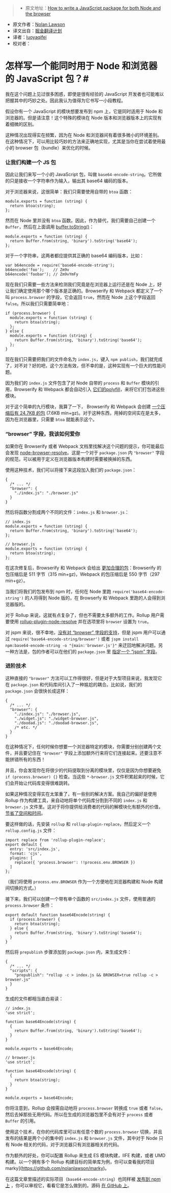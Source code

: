> * 原文地址：[How to write a JavaScript package for both Node and the browser](https://nolanlawson.com/2017/01/09/how-to-write-a-javascript-package-for-both-node-and-the-browser/)
* 原文作者：[Nolan Lawson](https://nolanlawson.com/about/)
* 译文出自：[掘金翻译计划](https://github.com/xitu/gold-miner)
* 译者：[luoyaqifei](http://www.zengmingxia.com)
* 校对者：

# 怎样写一个能同时用于 Node 和浏览器的 JavaScript 包？#

我在这个问题上见过很多困惑，即使是很有经验的 JavaScript 开发者也可能难以把握其中的巧妙之处。因此我认为值得为它书写一小段教程。

假设你有一个 JavaScript 的模块想要发布到 npm 上，它是同时适用于 Node 和浏览器的。但是请注意！这个特殊的模块在 Node 版本和浏览器版本上的实现有着细微的区别。

这种情况出现得实在频繁，因为在 Node 和浏览器间有着很多微小的环境差别。在这种情况下，可以用比较巧妙的方法来正确地实现，尤其是当你在尝试着使用最小的 browser 包（bundle）来优化的时候。

### 让我们构建一个 JS 包 ###

因此让我们来写一个小的 JavaScript 包，叫做 `base64-encode-string`。它所做的只是接收一个字符串作为输入，输出其 base64 编码的版本。

对于浏览器来说，这很简单：我们只需要使用自带的 `btoa` 函数：

```
module.exports = function (string) {
  return btoa(string);
};
```

然而在 Node 里并没有 `btoa` 函数。因此，作为替代，我们需要自己创建一个 `Buffer`，然后在上面调用 [buffer.toString()](https://nodejs.org/api/buffer.html#buffer_buf_tostring_encoding_start_end)：

```
module.exports = function (string) {
  return Buffer.from(string, 'binary').toString('base64');
};
```

对于一个字符串，这两者都应提供其正确的 base64 编码版本，比如：


```
var b64encode = require('base64-encode-string');
b64encode('foo');    // Zm9v
b64encode('foobar'); // Zm9vYmFy
```

现在我们只需要一些方法来检测我们究竟是在浏览器上运行还是在 Node 上，好让我们确定使用那个哪个版本是正确的。Browserify 和 Webpack 都定义了一个叫 `process.browser` 的字段，它会返回 `true`，然而在 Node 上这个字段返回 `false`。所以我们只需要简单地：



```
if (process.browser) {
  module.exports = function (string) {
    return btoa(string);
  };
} else {
  module.exports = function (string) {
    return Buffer.from(string, 'binary').toString('base64');
  };
}
```

现在我们只需要把我们的文件命名为 `index.js`，键入 `npm publish`，我们就完成了，对不对？好的吧，这个方法有效，但不幸的是，这种实现有一个巨大的性能问题。

因为我们的 `index.js` 文件包含了对 Node 自带的 `process` 和 `Buffer` 模块的引用，Browserify 和 Webpack 都会自动引入 [它们的](https://github.com/defunctzombie/node-process)[polyfill](https://github.com/feross/buffer)，来将它们打包进这些模块。

对于这个简单的九行模块，我算了一下， Browserify 和 Webpack 会创建 [一个压缩后有 24.7KB 的包](https://gist.github.com/nolanlawson/6891be612c8faca42d2d9492b0d54e24) (7.6KB min+gz)。对于这种东西，用掉的空间实在是太多，因为在浏览器里，只需要 `btoa` 就能表示这个。

### “browser” 字段，我该如何爱你 ###

如果你在 Browserify 或者 Webpack 文档里找解决这个问题的提示，你可能最后会发现 [node-browser-resolve](https://github.com/defunctzombie/node-browser-resolve)。这是一个对于 `package.json` 内 `"browser"` 字段的规范，可以被用于定义在浏览器版本构建时需要被换掉的东西。

使用这种技术，我们可以将接下来这段加入我们的 `package.json`：

```
{
  /* ... */
  "browser": {
    "./index.js": "./browser.js"
  }
}
```

然后将函数分割成两个不同的文件：`index.js` 和 `browser.js`：

```
// index.js
module.exports = function (string) {
  return Buffer.from(string, 'binary').toString('base64');
};

// browser.js
module.exports = function (string) {
  return btoa(string);
};
```

在这次修复后，Browserify 和 Webpack 会给出 [更加合理的包](https://gist.github.com/nolanlawson/a8945de1dd52fdc9b4772a2056d3c3b7)：Browserify 的包压缩后是 511 字节（315 min+gz)，Webpack 的包压缩后是 550 字节（297 min+gz）。

当我们将我们的包发布到 npm 时，任何在 Node 里跑 `require('base64-encode-string')` 的人将得到 Node 版的，在 Browserfy 和 Webpack 里跑的人会得到浏览器版的。

对于 Rollup 来说，这就有点复杂了，但也不需要太多额外的工作。Rollup 用户需要使用 [rollup-plugin-node-resolve](https://github.com/rollup/rollup-plugin-node-resolve) 并在选项里将 `browser` 设置为 `true`。

对 jspm 来说，很不幸地，[没有对 “browser” 字段的支持](https://github.com/jspm/jspm-cli/issues/1675)，但是 jspm 用户可以通过 `require('base64-encode-string/browser')` 或者 `jspm install npm:base64-encode-string -o "{main:'browser.js'}"` 来迂回地解决问题。另一种方法是，包的作者可以在他们的 `package.json` 里 [指定一个 “jspm” 字段](https://github.com/jspm/registry/wiki/Configuring-Packages-for-jspm#prefixing-configuration)。

### 进阶技术 ###

这种直接的 `"browser"` 方法可以工作得很好，但是对于大型项目来说，我发现它在 `package.json` 和代码库间引入了一种尴尬的耦合。比如说，我们的 `package.json` 会很快长成这样：

```
{
  /* ... */
  "browser": {
    "./index.js": "./browser.js",
    "./widget.js": "./widget-browser.js",
    "./doodad.js": "./doodad-browser.js",
    /* etc. */
  }
}
```
在这种情况下，任何时候你想要一个浏览器特定的模块，你需要分别创建两个文件，并且要记住在 `"browser"` 字段上添加额外行来将它们连接起来。还要注意不能拼错所有的东西！

并且，你会发现你在将很少的代码提取到分离的模块里，仅仅是因为你想要避免 `if (process.browser) {}` 检查。当这些 `*-browser.js` 文件积累起来的时候，它们会开始让代码库变得很难跳转。

如果这种情况变得实在太笨重了，有一些别的解决方案。我自己的偏好是使用 Rollup 作为构建工具，来自动地将单个代码库分割到不同的 `index.js` 和 `browser.js` 文件里。这对于将你提供给消费者的代码的解模块化有额外的价值，[节省了空间和时间](https://nolanwlawson.wordpress.com/2016/08/15/the-cost-of-small-modules/)。

要这样做的话，先安装 `rollup` 和 `rollup-plugin-replace`，然后定义一个 `rollup.config.js` 文件：

```
import replace from 'rollup-plugin-replace';
export default {
  entry: 'src/index.js',
  format: 'cjs',
  plugins: [
    replace({ 'process.browser': !!process.env.BROWSER })
  ]
};
```

（我们将使用 `process.env.BROWSER` 作为一个方便地在浏览器构建和 Node 构建间切换的方式。）

接下来，我们可以创建一个带有单个函数的 `src/index.js` 文件，使用普通的 `process.browser` 条件：

```
export default function base64Encode(string) {
  if (process.browser) {
    return btoa(string);
  } else {
    return Buffer.from(string, 'binary').toString('base64');
  }
}
```

然后将 `prepublish` 步骤添加到 `package.json` 内，来生成文件：

```
{
  /* ... */
  "scripts": {
    "prepublish": "rollup -c > index.js && BROWSER=true rollup -c > browser.js"
  }
}
```

生成的文件都相当直白易读：


```
// index.js
'use strict';

function base64Encode(string) {
  {
    return Buffer.from(string, 'binary').toString('base64');
  }
}

module.exports = base64Encode;

// browser.js
'use strict';

function base64Encode(string) {
  {
    return btoa(string);
  }
}

module.exports = base64Encode;
```

你将注意到，Rollup 会按需自动地将 `process.browser` 转换成 `true` 或者  `false`，然后去掉那些无用代码。所以在生成的浏览器包里不会有对于  `process` 或者 `Buffer` 的引用。

使用这个技术，在你的代码库里可以有任意个数的 `process.browser` 切换，并且发布的结果是两个小的集中的 `index.js` 和 `browser.js` 文件，其中对于 Node 只有 Node 相关的代码，对于浏览器只有浏览器相关的代码。

作为额外的好处，你可以配置 Rollup 来生成 ES 模块构建，IIFE 构建，或者 UMD 构建。以一个拥有多个 Rollup 构建目标的简单库为例，你可以查看我的项目 marky](https://github.com/nolanlawson/marky)。

在这篇文章里描述的实际项目（`base64-encode-string`）也同样被 [发布到 npm 上](https://www.npmjs.com/package/base64-encode-string) ，你可以审视它，看看它是怎么做到的。源码 [在 GitHub 上](https://github.com/nolanlawson/base64-encode-string)。
